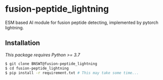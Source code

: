 # fusion-peptide_lightning
ESM based AI module for fusion peptide detecting, implemented by pytorch lightning.

## Installation

*This package requires Python >= 3.7*

```bash
$ git clone BNSWT@fusion-peptide_lightning
$ cd fusion-peptide_lightning
$ pip install -r requirement.txt # This may take some time...
```